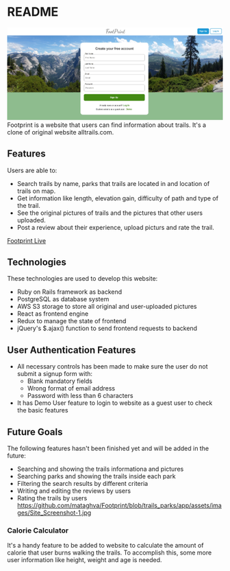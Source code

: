 # README

![alt text](/app/assets/images/Site_Screenshot.JPG "Site Screenshot")
Footprint is a website that users can find information about trails. It's a clone of original website alltrails.com.


## Features
Users are able to:
* Search trails by name, parks that trails are located in and location of trails on map.
* Get information like length, elevation gain, difficulty of path and type of the trail.
* See the original pictures of trails and the pictures that other users uploaded.
* Post a review about their experience, upload picturs and rate the trail.

[Footprint Live](https://footprint-1.herokuapp.com/)



## Technologies
These technologies are used to develop this website:
* Ruby on Rails framework as backend
* PostgreSQL as database system
* AWS S3 storage to store all original and user-uploaded pictures
* React as frontend engine
* Redux to manage the state of frontend
* jQuery's $.ajax() function to send frontend requests to backend


## User Authentication Features
* All necessary controls has been made to make sure the user do not submit a signup form with:
  * Blank mandatory fields
  * Wrong format of email address
  * Password with less than 6 characters
* It has Demo User feature to login to website as a guest user to check the basic features


## Future Goals
The following features hasn't been finished yet and will be added in the future:
* Searching and showing the trails informationa and pictures
* Searching parks and showing the trails inside each park
* Filtering the search results by different criteria
* Writing and editing the reviews by users
* Rating the trails by users
https://github.com/mataghva/Footprint/blob/trails_parks/app/assets/images/Site_Screenshot-1.jpg

### Calorie Calculator
It's a handy feature to be added to website to calculate the amount of calorie that user burns walking the trails. To accomplish this, some more user information like height, weight and age is needed.





